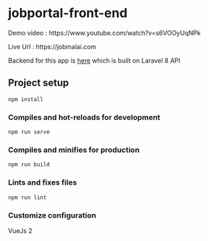 # jobportal-front-end
<p>Demo video : https://www.youtube.com/watch?v=s6VOOyUqNPk </p>
<p>Live Url : https://jobmalai.com </p>
<p>Backend for this app is <a href="https://github.com/premlamsal/job-portal-back-end"> here</a> which is built on Laravel 8 API  

## Project setup
```
npm install
```

### Compiles and hot-reloads for development
```
npm run serve
```

### Compiles and minifies for production
```
npm run build
```

### Lints and fixes files
```
npm run lint
```

### Customize configuration
VueJs 2
